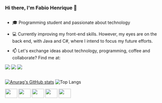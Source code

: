 ### Hi there, I'm Fabio Henrique 👋
##

- 🎓 Programming student and passionate about technology

- 💻 Currently improving my front-end skills. However, my eyes are on the back end, with Java and C#, where I intend to focus my future efforts.

- 📫 Let's exchange ideas about technology, programming, coffee and collaborate? Find me at:


<div>
  <a href="https://www.linkedin.com/in/fabio-henrique-s-87a11619a/?originalSubdomain=br" target= "_blank"><img src="https://img.shields.io/badge/LinkedIn-0077B5?style=for-the-badge&logo=linkedin&logoColor=white" target= "_blank"></a>
  <a href="https://www.instagram.com/henrique_fhsilva/?igsh=bDU1bzVkMjV0MzBn" target="_blank"><img src="https://img.shields.io/badge/Instagram-E4405F?style=for-the-badge&logo=instagram&logoColor=white" target="_blank"></a>
  <a href="mailto: fabiosilva5210@gmail.com" target="_blank"><img src="https://img.shields.io/badge/Gmail-D14836?style=for-the-badge&logo=gmail&logoColor=white" target="_blank"></a>
</div>

##

[![Anurag's GitHub stats](https://github-readme-stats.vercel.app/api?username=FH-Silva&show_icons=true&theme=tokyonight)]([https://github.com/anuraghazra/github-readme-stats](https://github.com/FH-Silva))
![Top Langs](https://github-readme-stats.vercel.app/api/top-langs/?username=FH-Silva&layout=compact&theme=tokyonight)

<div>
  <img src="https://cdn.jsdelivr.net/gh/devicons/devicon@latest/icons/java/java-original-wordmark.svg" height="30" width="40"/>
  <img src="https://cdn.jsdelivr.net/gh/devicons/devicon@latest/icons/csharp/csharp-original.svg" height="30" width="40"/>
  <img src="https://cdn.jsdelivr.net/gh/devicons/devicon@latest/icons/javascript/javascript-original.svg" height="30" width="40"/>
  <img src="https://cdn.jsdelivr.net/gh/devicons/devicon@latest/icons/html5/html5-original.svg" height="30" width="40"/>
  <img src="https://cdn.jsdelivr.net/gh/devicons/devicon@latest/icons/css3/css3-original.svg" height="30" width="40"/>
</div
